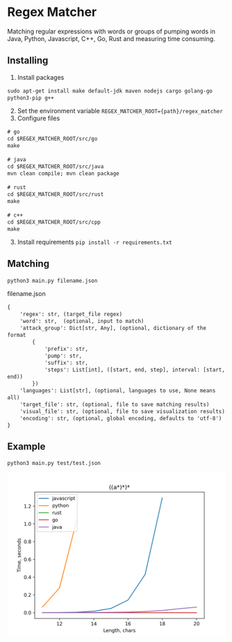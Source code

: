 # Regex Matcher
Matching regular expressions with words or groups of pumping words in Java, Python, Javascript, C++, Go, Rust and measuring time consuming.

## Installing
1. Install packages
```
sudo apt-get install make default-jdk maven nodejs cargo golang-go python3-pip g++
```
2. Set the environment variable `REGEX_MATCHER_ROOT={path}/regex_matcher`
3. Configure files
```
# go
cd $REGEX_MATCHER_ROOT/src/go
make

# java
cd $REGEX_MATCHER_ROOT/src/java
mvn clean compile; mvn clean package

# rust
cd $REGEX_MATCHER_ROOT/src/rust
make

# c++
cd $REGEX_MATCHER_ROOT/src/cpp
make
```
3. Install requirements `pip install -r requirements.txt`

## Matching
```
python3 main.py filename.json
```

filename.json
```
{
    'regex': str, (target_file regex)
    'word': str,  (optional, input to match)
    'attack_group': Dict[str, Any], (optional, dictionary of the format
        {
            'prefix': str,
            'pump': str,
            'suffix': str,
            'steps': List[int], ([start, end, step], interval: [start, end))
        })
    'languages': List[str], (optional, languages to use, None means all)
    'target_file': str, (optional, file to save matching results)
    'visual_file': str, (optional, file to save visualization results)
    'encoding': str, (optional, global encoding, defaults to 'utf-8')
}
```

## Example
```
python3 main.py test/test.json
```
<p align="center">
    <img src="test/visual.png"/>
</p>